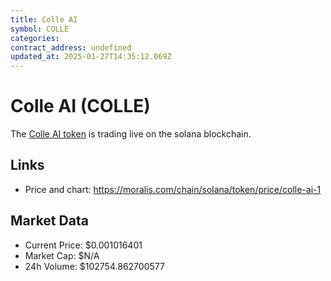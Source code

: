 ```yaml
---
title: Colle AI
symbol: COLLE
categories: 
contract_address: undefined
updated_at: 2025-01-27T14:35:12.069Z
---
```


# Colle AI (COLLE)
The [Colle AI token](https://moralis.com/chain/solana/token/price/colle-ai-1) is trading live on the solana blockchain.

## Links
- Price and chart: https://moralis.com/chain/solana/token/price/colle-ai-1

## Market Data
- Current Price: $0.001016401
- Market Cap: $N/A
- 24h Volume: $102754.862700577
